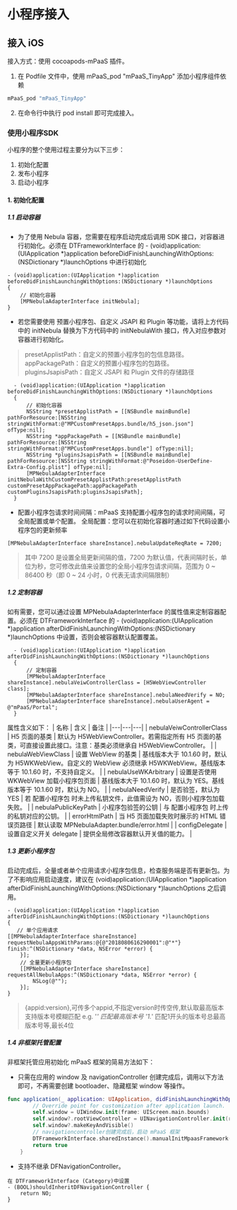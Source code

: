 # 小程序接入

## 接入 iOS

接入方式：使用 cocoapods-mPaaS 插件。
1. 在 Podfile 文件中，使用 mPaaS_pod "mPaaS_TinyApp" 添加小程序组件依赖

```swift
mPaaS_pod "mPaaS_TinyApp"
```

2. 在命令行中执行 pod install 即可完成接入。

### 使用小程序SDK
小程序的整个使用过程主要分为以下三步：
1. 初始化配置
2. 发布小程序
3. 启动小程序

#### 1. 初始化配置
##### 1.1 启动容器

- 为了使用 Nebula 容器，您需要在程序启动完成后调用 SDK 接口，对容器进行初始化。必须在 DTFrameworkInterface 的 - (void)application:(UIApplication *)application beforeDidFinishLaunchingWithOptions:(NSDictionary *)launchOptions 中进行初始化

```objc
- (void)application:(UIApplication *)application beforeDidFinishLaunchingWithOptions:(NSDictionary *)launchOptions
{
    // 初始化容器
    [MPNebulaAdapterInterface initNebula];
}
```
- 若您需要使用 预置小程序包、自定义 JSAPI 和 Plugin 等功能，请将上方代码中的 initNebula 替换为下方代码中的 initNebulaWith 接口，传入对应参数对容器进行初始化。

> presetApplistPath：自定义的预置小程序包的包信息路径。<br>
> appPackagePath：自定义的预置小程序包的包路径。<br>
> pluginsJsapisPath：自定义 JSAPI 和 Plugin 文件的存储路径


```objc
  - (void)application:(UIApplication *)application beforeDidFinishLaunchingWithOptions:(NSDictionary *)launchOptions
  {
      // 初始化容器
      NSString *presetApplistPath = [[NSBundle mainBundle] pathForResource:[NSString stringWithFormat:@"MPCustomPresetApps.bundle/h5_json.json"] ofType:nil];
      NSString *appPackagePath = [[NSBundle mainBundle] pathForResource:[NSString stringWithFormat:@"MPCustomPresetApps.bundle"] ofType:nil];
      NSString *pluginsJsapisPath = [[NSBundle mainBundle] pathForResource:[NSString stringWithFormat:@"Poseidon-UserDefine-Extra-Config.plist"] ofType:nil];
      [MPNebulaAdapterInterface initNebulaWithCustomPresetApplistPath:presetApplistPath customPresetAppPackagePath:appPackagePath customPluginsJsapisPath:pluginsJsapisPath];
  }
```
- 配置小程序包请求时间间隔：mPaaS 支持配置小程序包的请求时间间隔，可全局配置或单个配置。
全局配置：您可以在初始化容器时通过如下代码设置⼩程序包的更新频率

```objc
[MPNebulaAdapterInterface shareInstance].nebulaUpdateReqRate = 7200;
```
> 其中 7200 是设置全局更新间隔的值，7200 为默认值，代表间隔时长，单位为秒，您可修改此值来设置您的全局小程序包请求间隔，范围为 0 ~ 86400 秒（即 0 ~ 24 小时，0 代表无请求间隔限制）

##### 1.2 定制容器
如有需要，您可以通过设置 MPNebulaAdapterInterface 的属性值来定制容器配置。必须在 DTFrameworkInterface 的 - (void)application:(UIApplication *)application afterDidFinishLaunchingWithOptions:(NSDictionary *)launchOptions 中设置，否则会被容器默认配置覆盖。

```objc
  - (void)application:(UIApplication *)application afterDidFinishLaunchingWithOptions:(NSDictionary *)launchOptions
  {
      // 定制容器
      [MPNebulaAdapterInterface shareInstance].nebulaVeiwControllerClass = [H5WebViewController class];
      [MPNebulaAdapterInterface shareInstance].nebulaNeedVerify = NO;
      [MPNebulaAdapterInterface shareInstance].nebulaUserAgent = @"mPaaS/Portal";
  }
```
属性含义如下：
| 名称  | 含义  | 备注  |
|---|---|---|
| nebulaVeiwControllerClass  | H5 页面的基类  | 默认为 H5WebViewController。若需指定所有 H5 页面的基类，可直接设置此接口。注意：基类必须继承自 H5WebViewController。  |
| nebulaWebViewClass  | 设置 WebView 的基类  | 基线版本大于 10.1.60 时，默认为 H5WKWebView。自定义的 WebView 必须继承 H5WKWebView。基线版本等于 10.1.60 时，不支持自定义。  |
|  nebulaUseWKArbitrary |  设置是否使用 WKWebView 加载小程序包页面 | 基线版本大于 10.1.60 时，默认为 YES。基线版本等于 10.1.60 时，默认为 NO。  |
| nebulaNeedVerify  | 是否验签，默认为 YES  |  若 配置小程序包 时未上传私钥文件，此值需设为 NO，否则小程序包加载失败。 |
| nebulaPublicKeyPath  |  小程序包验签的公钥 |  与 配置小程序包 时上传的私钥对应的公钥。 |
|  errorHtmlPath |  当 H5 页面加载失败时展示的 HTML 错误页路径 | 默认读取 MPNebulaAdapter.bundle/error.html  |
| configDelegate  | 设置自定义开关 delegate  | 提供全局修改容器默认开关值的能力。  |

##### 1.3 更新小程序包
启动完成后，全量或者单个应用请求小程序包信息，检查服务端是否有更新包。为了不影响应用启动速度，建议在 (void)application:(UIApplication \*)application afterDidFinishLaunchingWithOptions:(NSDictionary \*)launchOptions 之后调用。

```objc
- (void)application:(UIApplication *)application afterDidFinishLaunchingWithOptions:(NSDictionary *)launchOptions
{
   // 单个应用请求
[[MPNebulaAdapterInterface shareInstance] requestNebulaAppsWithParams:@{@"2018080616290001":@"*"} finish:^(NSDictionary *data, NSError *error) {
    }];
    // 全量更新小程序包
    [[MPNebulaAdapterInterface shareInstance] requestAllNebulaApps:^(NSDictionary *data, NSError *error) {
        NSLog(@"");
    }];
}
```

> {appid:version},可传多个appid,不指定version时传空传,默认取最高版本 <br>
 支持版本号模糊匹配 e.g. '*' 匹配最高版本号 '1.*' 匹配1开头的版本号总最高版本号等,最长4位

##### 1.4 非框架托管配置

非框架托管应用初始化 mPaaS 框架的简易方法如下：
- 只需在应用的 window 及 navigationController 创建完成后，调用以下方法即可，不再需要创建 bootloader、隐藏框架 window 等操作。


```swift
func application(_ application: UIApplication, didFinishLaunchingWithOptions launchOptions: [UIApplication.LaunchOptionsKey: Any]?) -> Bool {
        // Override point for customization after application launch.
        self.window = UIWindow.init(frame: UIScreen.main.bounds)
        self.window?.rootViewController = UINavigationController.init(rootViewController: ViewController.init())
        self.window?.makeKeyAndVisible()
        // navigationcontroller创建完成后，启动 mPaaS 框架
        DTFrameworkInterface.sharedInstance().manualInitMpaasFramework(with: application, launchOptions: launchOptions, window: self.window, navigationController: navigationController)
        return true
    }

```
- 支持不继承 DFNavigationController。

```objc
在 DTFrameworkInterface (Category)中设置
- (BOOL)shouldInheritDFNavigationController {
    return NO;
}
```
